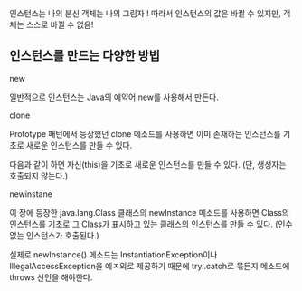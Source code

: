 인스턴스는 나의 분신
객체는 나의 그림자 ! 
따라서 인스턴스의 값은 바뀔 수 있지만, 객체는 스스로 바뀔 수 없음!


## 인스턴스를 만드는 다양한 방법
new

일반적으로 인스턴스는 Java의 예약어 new를 사용해서 만든다.

clone

Prototype 패턴에서 등장했던 clone 메소드를 사용하면 이미 존재하는 인스턴스를 기초로 새로운 인스턴스를 만들 수 있다.

다음과 같이 하면 자신(this)을 기초로 새로운 인스턴스를 만들 수 있다. (단, 생성자는 호출되지 않는다.)

newinstane

이 장에 등장한 java.lang.Class 클래스의 newInstance 메소드를 사용하면 Class의 인스턴스를 기초로 그 Class가 표시하고 있는 클래스의 인스턴스를 만들 수 있다. (인수 없는 인스턴스가 호출된다.)

실제로 newInstance() 메소드는 InstantiationException이나 IllegalAccessException을 예ㅈ외로 제공하기 때문에 try..catch로 묶든지 메소드에 throws 선언을 해야한다.